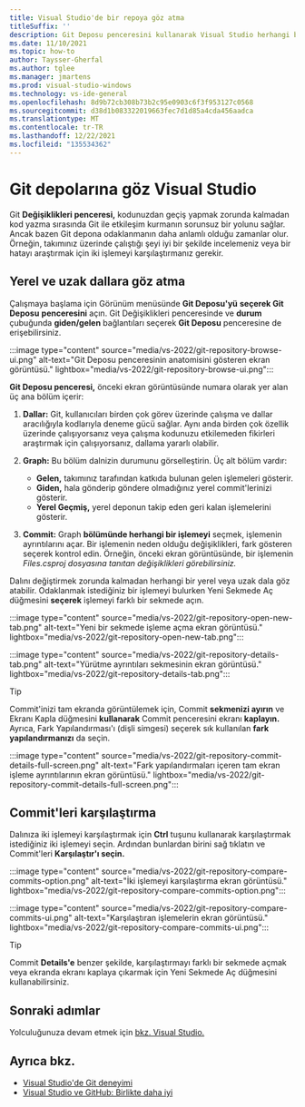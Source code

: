 ```yaml
---
title: Visual Studio'de bir repoya göz atma
titleSuffix: ''
description: Git Deposu penceresini kullanarak Visual Studio herhangi bir Git deposuna göz atma.
ms.date: 11/10/2021
ms.topic: how-to
author: Taysser-Gherfal
ms.author: tglee
ms.manager: jmartens
ms.prod: visual-studio-windows
ms.technology: vs-ide-general
ms.openlocfilehash: 8d9b72cb308b73b2c95e0903c6f3f953127c0568
ms.sourcegitcommit: d38d1b083322019663fec7d1d85a4cda456aadca
ms.translationtype: MT
ms.contentlocale: tr-TR
ms.lasthandoff: 12/22/2021
ms.locfileid: "135534362"
---
```

# <a name="browse-git-repositories-in-visual-studio"></a>Git depolarına göz Visual Studio

Git **Değişiklikleri penceresi,** kodunuzdan geçiş yapmak zorunda kalmadan kod yazma sırasında Git ile etkileşim kurmanın sorunsuz bir yolunu sağlar. Ancak bazen Git depona odaklanmanın daha anlamlı olduğu zamanlar olur. Örneğin, takımınız üzerinde çalıştığı şeyi iyi bir şekilde incelemeniz veya bir hatayı araştırmak için iki işlemeyi karşılaştırmanız gerekir.

## <a name="browse-through-local-and-remote-branches"></a>Yerel ve uzak dallara göz atma

Çalışmaya başlama için Görünüm menüsünde **Git Deposu'yü** **seçerek Git Deposu** **penceresini** açın. Git Değişiklikleri penceresinde ve **durum** çubuğunda **giden/gelen** bağlantıları seçerek **Git Deposu** penceresine de erişebilirsiniz.

:::image type="content" source="media/vs-2022/git-repository-browse-ui.png" alt-text="Git Deposu penceresinin anatomisini gösteren ekran görüntüsü." lightbox="media/vs-2022/git-repository-browse-ui.png":::

**Git Deposu penceresi,** önceki ekran görüntüsünde numara olarak yer alan üç ana bölüm içerir:

1. **Dallar:** Git, kullanıcıları birden çok görev üzerinde çalışma ve dallar aracılığıyla kodlarıyla deneme gücü sağlar. Aynı anda birden çok özellik üzerinde çalışıyorsanız veya çalışma kodunuzu etkilemeden fikirleri araştırmak için çalışıyorsanız, dallama yararlı olabilir.
1. **Graph:** Bu bölüm dalnizin durumunu görselleştirin. Üç alt bölüm vardır: 

   - **Gelen,** takımınız tarafından katkıda bulunan gelen işlemeleri gösterir. 
   - **Giden,** hala gönderip göndere olmadığınız yerel commit'lerinizi gösterir.
   - **Yerel Geçmiş,** yerel deponun takip eden geri kalan işlemelerini gösterir.
1. **Commit:** Graph **bölümünde herhangi bir işlemeyi** seçmek, işlemenin ayrıntılarını açar. Bir işlemenin neden olduğu değişiklikleri, fark gösteren seçerek kontrol edin. Örneğin, önceki ekran görüntüsünde, bir işlemenin *Files.csproj dosyasına tanıtan değişiklikleri görebilirsiniz.*

Dalını değiştirmek zorunda kalmadan herhangi bir yerel veya uzak dala göz atabilir. Odaklanmak istediğiniz bir işlemeyi bulurken Yeni Sekmede Aç düğmesini **seçerek** işlemeyi farklı bir sekmede açın.

:::image type="content" source="media/vs-2022/git-repository-open-new-tab.png" alt-text="Yeni bir sekmede işleme açma ekran görüntüsü." lightbox="media/vs-2022/git-repository-open-new-tab.png":::

:::image type="content" source="media/vs-2022/git-repository-details-tab.png" alt-text="Yürütme ayrıntıları sekmesinin ekran görüntüsü." lightbox="media/vs-2022/git-repository-details-tab.png":::

> [!TIP]
> Commit'inizi tam ekranda görüntülemek için, Commit **sekmenizi ayırın** ve Ekranı Kapla düğmesini **kullanarak** Commit penceresini ekranı **kaplayın.** Ayrıca, Fark Yapılandırması'ı (dişli simgesi) seçerek sık kullanılan **fark yapılandırmanızı** da seçin.
>
>:::image type="content" source="media/vs-2022/git-repository-commit-details-full-screen.png" alt-text="Fark yapılandırmaları içeren tam ekran işleme ayrıntılarının ekran görüntüsü." lightbox="media/vs-2022/git-repository-commit-details-full-screen.png":::

## <a name="compare-commits"></a>Commit'leri karşılaştırma

Dalınıza iki işlemeyi karşılaştırmak için **Ctrl** tuşunu kullanarak karşılaştırmak istediğiniz iki işlemeyi seçin. Ardından bunlardan birini sağ tıklatın ve Commit'leri **Karşılaştır'ı seçin.**

:::image type="content" source="media/vs-2022/git-repository-compare-commits-option.png" alt-text="İki işlemeyi karşılaştırma ekran görüntüsü." lightbox="media/vs-2022/git-repository-compare-commits-option.png":::

:::image type="content" source="media/vs-2022/git-repository-compare-commits-ui.png" alt-text="Karşılaştıran işlemelerin ekran görüntüsü." lightbox="media/vs-2022/git-repository-compare-commits-ui.png":::

> [!TIP]
>Commit **Details'e** benzer şekilde, karşılaştırmayı farklı bir sekmede açmak veya ekranda ekranı kaplaya çıkarmak için Yeni Sekmede Aç düğmesini kullanabilirsiniz. 

## <a name="next-steps"></a>Sonraki adımlar

Yolculuğunuza devam etmek için [bkz. Visual Studio.](git-manage-repository.md)

## <a name="see-also"></a>Ayrıca bkz.

- [Visual Studio'de Git deneyimi](git-with-visual-studio.md)
- [Visual Studio ve GitHub: Birlikte daha iyi](https://visualstudio.microsoft.com/vs/github/)
